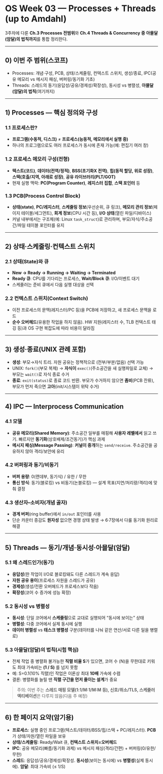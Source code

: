 # OS Week 03 — Processes + Threads (up to Amdahl)
3주차에 다룬 **Ch.3 Processes 전범위**와 **Ch.4 Threads & Concurrency 중 아믈달(암달)의 법칙까지**를 통합 정리한다.  

---

## 0) 이번 주 범위(스코프)
- Processes: 개념·구성, PCB, 상태/스케줄링, 컨텍스트 스위치, 생성/종료, IPC(공유 메모리 vs 메시지 패싱, 버퍼링/동기화 기초)
- Threads: 스레드의 동기(응답성/공유/경제성/확장성), 동시성 vs 병렬성, **아믈달(암달)의 법칙**(여기까지)

---

## 1) Processes — 핵심 정의와 구성
### 1.1 프로세스란?
- **프로그램(수동적, 디스크)** ≠ **프로세스(능동적, 메모리에서 실행 중)**  
- 하나의 프로그램으로도 여러 프로세스가 동시에 존재 가능(예: 편집기 여러 창)

### 1.2 프로세스 메모리 구성(전형)
- **텍스트(코드)**, **데이터(전역/정적)**, **BSS(초기화X 전역)**, **힙(동적 할당, 위로 성장)**, **스택(호출/지역, 아래로 성장)**, **공유 라이브러리(PLT/GOT)**  
- 현재 실행 맥락: **PC(Program Counter)**, **레지스터 집합**, **스택 포인터** 등

### 1.3 PCB(Process Control Block)
- **상태(state)**, **PC/레지스터**, **스케줄링 정보**(우선순위, 큐 링크), **메모리 관리 정보**(페이지 테이블/세그먼트), **회계 정보**(CPU 시간 등), **I/O 상태**(열린 파일/디바이스)  
- 커널 내부에서는 구조체(예: Linux `task_struct`)로 관리하며, 부모/자식/주소공간/파일 테이블 포인터를 유지

---

## 2) 상태·스케줄링·컨텍스트 스위치
### 2.1 상태(State)와 큐
- **New → Ready → Running → Waiting → Terminated**  
- **Ready 큐**: CPU를 기다리는 프로세스, **Wait/Block 큐**: I/O/이벤트 대기  
- 스케줄러는 준비 큐에서 다음 실행 대상을 선택

### 2.2 컨텍스트 스위치(Context Switch)
- 이전 프로세스의 문맥(레지스터/PC 등)을 PCB에 저장하고, 새 프로세스 문맥을 로드  
- **순수 오버헤드**(유용한 작업을 하지 않음). HW 지원(레지스터 수, TLB 컨텍스트 태깅 등)과 OS 구현 복잡도에 따라 비용이 달라짐

---

## 3) 생성·종료(UNIX 관례 포함)
- **생성**: 부모→자식 트리. 자원 공유는 정책적으로 (전부/부분/없음) 선택 가능  
- UNIX: `fork()`(부모 복제) → **자식이** `exec()`(주소공간을 새 실행파일로 교체) → 부모는 `wait()`로 자식 종료 수거  
- **종료**: `exit(status)`로 종료 코드 반환. 부모가 수거하지 않으면 **좀비**(PCB 잔류), 부모가 먼저 죽으면 **고아**(init/시스템이 위탁 수거)

---

## 4) IPC — Interprocess Communication
### 4.1 모델
- **공유 메모리(Shared Memory)**: 주소공간 일부를 매핑해 **사용자 레벨에서** 읽고 쓰기. 빠르지만 **동기화**(상호배제/조건동기)가 핵심 과제  
- **메시지 패싱(Message Passing)**: **커널이 중개**하는 `send/receive`. 주소공간을 공유하지 않아 격리/보안에 유리

### 4.2 버퍼링과 동기/비동기
- **버퍼 용량**: 0(랜데부, 동기식) / 유한 / 무한  
- **통신 방식**: 동기(블로킹) vs 비동기(논블로킹) — 설계 목표(지연/처리량/격리)에 맞춰 결정

### 4.3 생산자–소비자(개념 골자)
- **경계 버퍼**(ring buffer)에서 `in/out` 포인터를 사용  
- 단순 카운터 증감도 **원자성** 없으면 경쟁 상태 발생 → 6·7장에서 다룰 동기화 원리로 해결

---

## 5) Threads — 동기/개념·동시성·아믈달(암달)
### 5.1 왜 스레드인가(동기)
- **응답성**(한 작업이 I/O로 블로킹돼도 다른 스레드가 계속 응답)  
- **자원 공유 용이**(프로세스 자원을 스레드가 공유)  
- **경제성**(생성/전환 오버헤드가 프로세스보다 작음)  
- **확장성**(코어 수 증가에 성능 확장)

### 5.2 동시성 vs 병렬성
- **동시성**: 단일 코어에서 **스케줄링**으로 교대로 실행되어 “동시에 보이는” 상태  
- **병렬성**: 다중 코어에서 실제 동시에 실행  
- **데이터 병렬성** vs **태스크 병렬성** 구분(데이터를 나눠 같은 연산/서로 다른 일을 병렬로)

### 5.3 아믈달(암달)의 법칙(시험 핵심)
- 전체 작업 중 병렬화 불가능한 **직렬 비율 S**가 있으면, 코어 수 \(N\)을 무한대로 키워도 최대 가속비는 **\(1 / S\)** 를 넘지 못함  
- 예: S=0.1(10% 직렬)인 작업은 이론상 최대 **10배** 가속에 수렴  
- 결론: 병렬화를 늘릴 땐 **직렬 구간을 먼저 줄이는 설계**가 중요

> 주의: 이번 주는 **스레드 매핑 모델(1:1/M:1/M:M 등), 신호/취소/TLS, 스케줄러 액티베이션**은 다루지 않음(다음 주 예정)

---

## 6) 한 페이지 요약(암기용)
- **프로세스**: 실행 중인 프로그램(텍스트/데이터/BSS/힙/스택 + PC/레지스터). **PCB**가 상태/자원/열린 파일을 보유  
- **상태/스케줄링**: Ready/Wait 큐, **컨텍스트 스위치=오버헤드**  
- **IPC**: 공유 메모리(빠름/동기화 과제) vs 메시지 패싱(격리/간편) + 버퍼링(0/유한/무한)  
- **스레드**: 응답성/공유/경제성/확장성. **동시성**(보이는 동시에) vs **병렬성**(실제 동시에). **암달**: 최대 가속비 \(≤ 1/S\)
